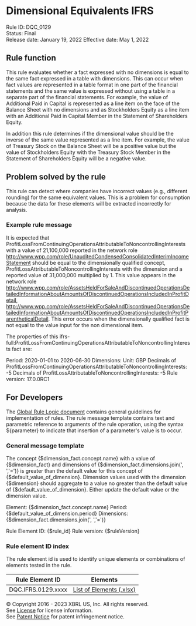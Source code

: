 # Dimensional Equivalents IFRS  
Rule ID: DQC_0129  
Status: Final  
Release date: January 19, 2022
Effective date: May 1, 2022  
  
## Rule function
This rule evaluates whether a fact expressed with no dimensions is equal to the same fact expressed in a table with dimensions. This can occur when fact values are represented in a table format in one part of the financial statements and the same value is expressed without using a table in a separate part of the financial statements. For example, the value of Additional Paid in Capital is represented as a line item on the face of the Balance Sheet with no dimensions and as Stockholders Equity as a line item with an Additional Paid in Capital Member in the Statement of Shareholders Equity.

In addition this rule determines if the dimensional value should be the inverse of the same value represented as a line item. For example, the value of Treasury Stock on the Balance Sheet will be a positive value but the value of Stockholders Equity with the Treasury Stock Member in the Statement of Shareholders Equity will be a negative value.

## Problem solved by the rule
This rule can detect where companies have incorrect values (e.g., different rounding) for the same equivalent values. This is a problem for consumption because the data for these elements will be extracted incorrectly for analysis.

### Example rule message
It is expected that ProfitLossFromContinuingOperationsAttributableToNoncontrollingInterests with a value of 21,100,000 reported in the network role http://www.wpp.com/role/UnauditedCondensedConsolidatedInterimIncomeStatement should be equal to the dimensionally qualified concept, ProfitLossAttributableToNoncontrollingInterests with the dimension  and a reported value of 31,000,000 multiplied by 1. This value appears in the network role http://www.wpp.com/role/AssetsHeldForSaleAndDiscontinuedOperationsDetailedInformationAboutAmountsOfDiscontinuedOperationsIncludedInProfitDetail, http://www.wpp.com/role/AssetsHeldForSaleAndDiscontinuedOperationsDetailedInformationAboutAmountsOfDiscontinuedOperationsIncludedInProfitParentheticalDetail. This error occurs when the dimensionally qualified fact is not equal to the value input for the non dimensional item.

The properties of this ifrs-full:ProfitLossFromContinuingOperationsAttributableToNoncontrollingInterests fact are:

Period: 2020-01-01 to 2020-06-30
Dimensions: 
Unit: GBP
Decimals of ProfitLossFromContinuingOperationsAttributableToNoncontrollingInterests: -5
Decimals of ProfitLossAttributableToNoncontrollingInterests: -5
Rule version: 17.0.0RC1 

## For Developers  
The [Global Rule Logic document](https://github.com/DataQualityCommittee/dqc_us_rules/blob/master/docs/GlobalRuleLogic.md) contains general guidelines for implementation of rules. The rule message template contains text and parametric reference to arguments of the rule operation, using the syntax ${parameter} to indicate that insertion of a parameter's value is to occur.  
  
### General message template  
The concept {$dimension_fact.concept.name} with a value of {$dimension_fact} and dimensions of {$dimension_fact.dimensions.join(', ','=')} is greater than the default value for this concept of {$default_value_of_dimension}. Dimension values used with the dimension {$dimension} should aggregate to a value no greater than the default value of {$default_value_of_dimension}. Either update the default value or the dimension value.  

Element: {$dimension_fact.concept.name}
Period: {$default_value_of_dimension.period} 
Dimensions: {$dimension_fact.dimensions.join(', ','=')}

Rule Element ID: {$rule_id}
Rule version: {$ruleVersion}

### Rule element ID index  
The rule element id is used to identify unique elements or combinations of elements tested in the rule.

|Rule Element ID|Elements|
|--- |--- |
|DQC.IFRS.0129.xxxx|[List of Elements (.xlsx)](DQC_0129_ListOfElements.xlsx?raw=true)|


© Copyright 2016 - 2023 XBRL US, Inc. All rights reserved.   
See [License](https://xbrl.us/dqc-license) for license information.  
See [Patent Notice](https://xbrl.us/dqc-patent) for patent infringement notice.  